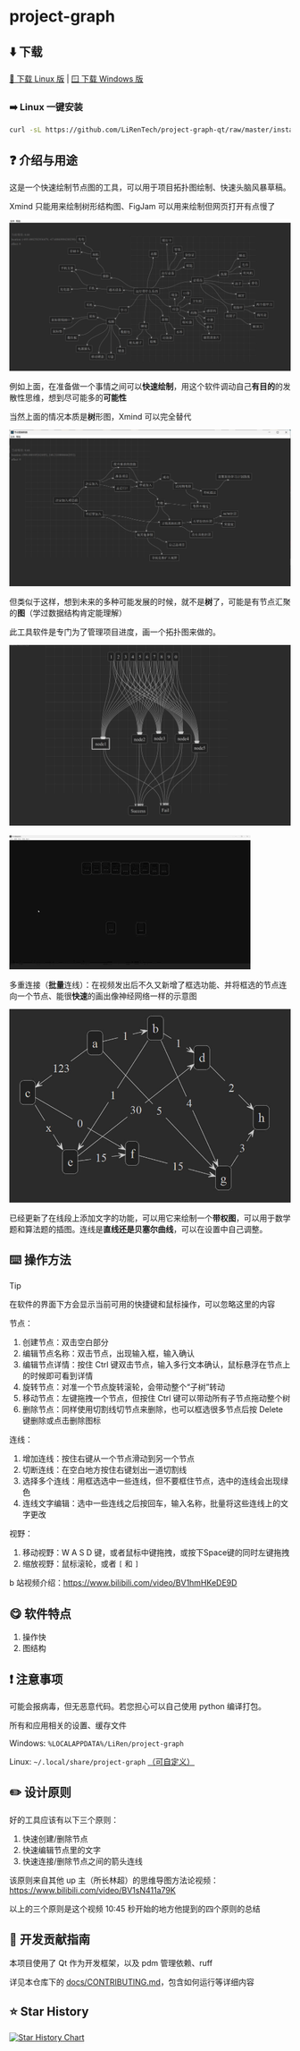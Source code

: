 # project-graph

## ⬇️ 下载

[🐧 下载 Linux 版](https://nightly.link/LiRenTech/project-graph-qt/workflows/package/master/project-graph_linux.zip) | [🪟 下载 Windows 版](https://nightly.link/LiRenTech/project-graph-qt/workflows/package/master/project-graph_windows.zip)

### ➡️ Linux 一键安装

```sh
curl -sL https://github.com/LiRenTech/project-graph-qt/raw/master/install.sh | sudo sh
```

## ❓ 介绍与用途

这是一个快速绘制节点图的工具，可以用于项目拓扑图绘制、快速头脑风暴草稿。

Xmind 只能用来绘制树形结构图、FigJam 可以用来绘制但网页打开有点慢了

![快速发散性思考](docs/eg1.jpg)

例如上面，在准备做一个事情之间可以**快速绘制**，用这个软件调动自己**有目的**的发散性思维，想到尽可能多的**可能性**

当然上面的情况本质是**树**形图，Xmind 可以完全替代

![eg2](docs/eg2.png)

但类似于这样，想到未来的多种可能发展的时候，就不是**树**了，可能是有节点汇聚的**图**（学过数据结构肯定能理解）

此工具软件是专门为了管理项目进度，画一个拓扑图来做的。

![eg3](docs/eg3.png)

![eg3](docs/eg3.gif)

多重连接（**批量**连线）：在视频发出后不久又新增了框选功能、并将框选的节点连向一个节点、能很**快速**的画出像神经网络一样的示意图

![eg5](docs/eg5.jpg)

已经更新了在线段上添加文字的功能，可以用它来绘制一个**带权图**，可以用于数学题和算法题的插图。连线是**直线还是贝塞尔曲线**，可以在设置中自己调整。

## ⌨️ 操作方法

> [!TIP]
> 在软件的界面下方会显示当前可用的快捷键和鼠标操作，可以忽略这里的内容

节点：

1. 创建节点：双击空白部分
2. 编辑节点名称：双击节点，出现输入框，输入确认
3. 编辑节点详情：按住 Ctrl 键双击节点，输入多行文本确认，鼠标悬浮在节点上的时候即可看到详情
4. 旋转节点：对准一个节点旋转滚轮，会带动整个“子树”转动
5. 移动节点：左键拖拽一个节点，但按住 Ctrl 键可以带动所有子节点拖动整个树
6. 删除节点：同样使用切割线切节点来删除，也可以框选很多节点后按 Delete 键删除或点击删除图标

连线：

1. 增加连线：按住右键从一个节点滑动到另一个节点
2. 切断连线：在空白地方按住右键划出一道切割线
3. 选择多个连线：用框选选中一些连线，但不要框住节点，选中的连线会出现绿色
4. 连线文字编辑：选中一些连线之后按回车，输入名称，批量将这些连线上的文字更改

视野：

1. 移动视野：W A S D 键，或者鼠标中键拖拽，或按下Space键的同时左键拖拽
2. 缩放视野：鼠标滚轮，或者 `[` 和 `]`

b 站视频介绍：https://www.bilibili.com/video/BV1hmHKeDE9D

## 😋 软件特点

1. 操作快
2. 图结构

## ❗ 注意事项

可能会报病毒，但无恶意代码。若您担心可以自己使用 python 编译打包。

所有和应用相关的设置、缓存文件

Windows: `%LOCALAPPDATA%/LiRen/project-graph`

Linux: `~/.local/share/project-graph` [（可自定义）](https://specifications.freedesktop.org/basedir-spec/latest/)

## ✏️ 设计原则

好的工具应该有以下三个原则：

1. 快速创建/删除节点
2. 快速编辑节点里的文字
3. 快速连接/删除节点之间的箭头连线

该原则来自其他 up 主（所长林超）的思维导图方法论视频：https://www.bilibili.com/video/BV1sN411a79K

以上的三个原则是这个视频 10:45 秒开始的地方他提到的四个原则的总结

## 📖 开发贡献指南

本项目使用了 Qt 作为开发框架，以及 pdm 管理依赖、ruff

详见本仓库下的 [docs/CONTRIBUTING.md](docs/CONTRIBUTING.md)，包含如何运行等详细内容

## ⭐ Star History

<a href="https://star-history.com/#LiRenTech/project-graph-qt&Date">
 <picture>
   <source media="(prefers-color-scheme: dark)" srcset="https://api.star-history.com/svg?repos=LiRenTech/project-graph-qt&type=Date&theme=dark" />
   <source media="(prefers-color-scheme: light)" srcset="https://api.star-history.com/svg?repos=LiRenTech/project-graph-qt&type=Date" />
   <img alt="Star History Chart" src="https://api.star-history.com/svg?repos=LiRenTech/project-graph-qt&type=Date" />
 </picture>
</a>
